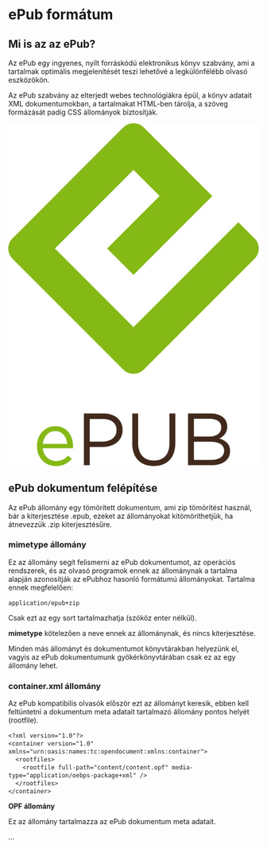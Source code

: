 # ePub formátum

## Mi is az az ePub?

Az ePub egy ingyenes, nyílt forráskódú elektronikus könyv szabvány, ami a tartalmak optimális megjelenítését teszi lehetővé a legkülönfélébb olvasó eszközökön.

Az ePub szabvány az elterjedt webes technológiákra épül, a könyv adatait XML dokumentumokban, a tartalmakat HTML-ben tárolja, a szöveg formázását padig CSS állományok biztosítják.

![](../.gitbook/assets/epub_logo_color.jpg)



## ePub dokumentum felépítése

Az ePub állomány egy tömörített dokumentum, ami zip tömörítést használ, bár a kiterjesztése .epub, ezeket az állományokat kitömöríthetjük, ha átnevezzük .zip kiterjesztésűre. 

### mimetype állomány

Ez az állomány segít felismerni az ePub dokumentumot, az operációs rendszerek, és az olvasó programok ennek az állománynak a tartalma alapján azonosítják az ePubhoz hasonló formátumú állományokat. Tartalma ennek megfelelően:

```text
application/epub+zip
```

Csak ezt az egy sort tartalmazhatja \(szóköz enter nélkül\).

**mimetype** kötelezően a neve ennek az állománynak, és nincs kiterjesztése.

Minden más állományt és dokumentumot könyvtárakban helyezünk el, vagyis az ePub dokumentumunk gyökérkönyvtárában csak ez az egy állomány lehet.

### container.xml állomány

Az ePub kompatibilis olvasók először ezt az állományt keresik, ebben kell feltüntetni a dokumentum meta  adatait tartalmazó állomány pontos helyét \(rootfile\).

```text
<?xml version="1.0"?>
<container version="1.0" xmlns="urn:oasis:names:tc:opendocument:xmlns:container">
  <rootfiles>
    <rootfile full-path="content/content.opf" media-type="application/oebps-package+xml" />
  </rootfiles>
</container>
```

**OPF állomány**

Ez az állomány tartalmazza az ePub dokumentum meta adatait.

...

